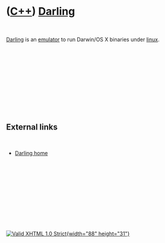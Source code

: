 



 

 

 

 

 

([C++](Cpp.htm)) [Darling](CppDarling.htm)
==========================================

 

[Darling](CppDarling.htm) is an [emulator](CppEmulator.htm) to run
Darwin/OS X binaries under [linux](CppLinux.htm).

 

 

 

 

 

 

External links
--------------

 

-   [Darling home](http://darling.dolezel.info/en/Darling)

 

 

 

 

 





 

[![Valid XHTML 1.0 Strict](valid-xhtml10.png){width="88"
height="31"}](http://validator.w3.org/check?uri=referer)
